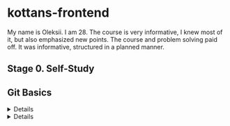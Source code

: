 # kottans-frontend
My name is Oleksii. I am 28. The course is very informative, I knew most of it, but also emphasized new points. The course and problem solving paid off. It was informative, structured in a planned manner.

## Stage 0. Self-Study

## Git Basics

<details>
	<sumary>
 **Introduction Sequence**
 </sumary>
	![Git Introduction Sequence] (https://github.com/OleksiiPry/kottans-frontend/blob/main/task_git_intro/git_sequence.png)
	</details>
	<details>
	<sumary>
 **Push & Pull**
 </sumary>
	![Git Push and Pull (https://github.com/OleksiiPry/kottans-frontend/blob/main/task_git_intro/git_push_%26_%20pull.png)
	<details>

## Linux CLI, and HTTP

 **Linux Survival**
	*Modul 1*
	[Linux Survival modul 1] (../task_linux_cli/quiz_1.png)
	*Modul 2*
	[Linux Survival modul 2] (../task_linux_cli/quiz_2.png)
	*Modul 3*
	[Linux Survival modul 3] (../task_linux_cli/quiz_3.png)
	*Modul 4*
	[Linux Survival modul 4] (../task_linux_cli/quiz_4.png)
